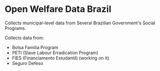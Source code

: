 # Open Welfare Data Brazil

Collects municipal-level data from Several Brazilian Government's Social Programs.

Collects data from:
- Bolsa Familia Program
- PETI (Slave Labour Erradication Program)
- FIES (Financiamento Estudantil) (working on it)
- Seguro Defeso

